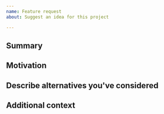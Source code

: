 ```yaml
---
name: Feature request
about: Suggest an idea for this project

---
```


<!--

Have you read Atom's Code of Conduct? By filing an Issue, you are expected to comply with it, including treating everyone with respect: https://github.com/{PROJECT_NAME}/.github/blob/master/CODE_OF_CONDUCT.md

Do you want to ask a question? Are you looking for support? The Atom message board is the best place for getting support: https://discuss.atom.io

---
Also note that the Digital Catapult team has finite resources so it's unlikely that we'll work on feature requests. If we're interested in a particular feature however, we'll follow up and ask you to submit an RFC to talk about it in more detail.

-->

## Summary

<!-- One paragraph explanation of the feature. -->

## Motivation

<!-- Why are we doing this? What use cases does it support? What is the expected outcome? -->

## Describe alternatives you've considered

<!-- A clear and concise description of the alternative solutions you've considered. Be sure to explain why {PROJECT_NAME}'s existing customizability isn't suitable for this feature. -->

## Additional context

<!-- Add any other context or screenshots about the feature request here. -->
